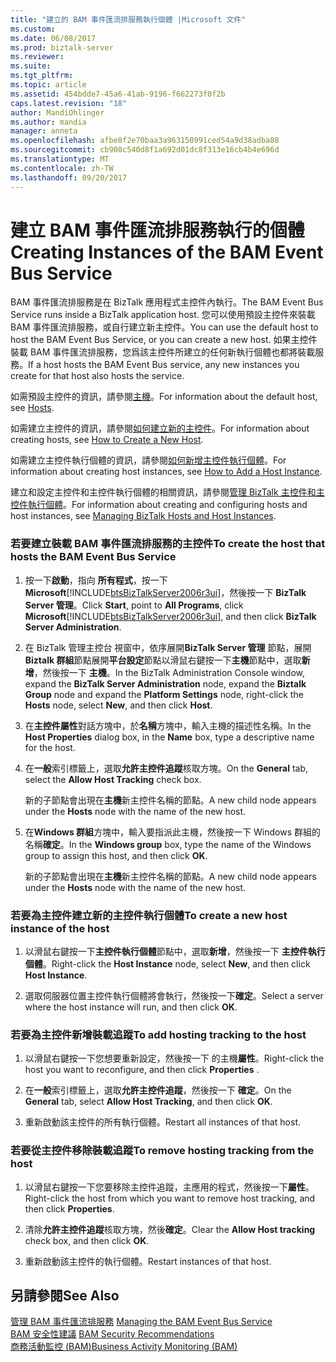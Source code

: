 ```yaml
---
title: "建立的 BAM 事件匯流排服務執行個體 |Microsoft 文件"
ms.custom: 
ms.date: 06/08/2017
ms.prod: biztalk-server
ms.reviewer: 
ms.suite: 
ms.tgt_pltfrm: 
ms.topic: article
ms.assetid: 454bdde7-45a6-41ab-9196-f662273f0f2b
caps.latest.revision: "18"
author: MandiOhlinger
ms.author: mandia
manager: anneta
ms.openlocfilehash: afbe8f2e70baa3a963150991ced54a9d38adba88
ms.sourcegitcommit: cb908c540d8f1a692d01dc8f313e16cb4b4e696d
ms.translationtype: MT
ms.contentlocale: zh-TW
ms.lasthandoff: 09/20/2017
---
```

# <a name="creating-instances-of-the-bam-event-bus-service"></a><span data-ttu-id="11bae-102">建立 BAM 事件匯流排服務執行的個體</span><span class="sxs-lookup"><span data-stu-id="11bae-102">Creating Instances of the BAM Event Bus Service</span></span>
<span data-ttu-id="11bae-103">BAM 事件匯流排服務是在 BizTalk 應用程式主控件內執行。</span><span class="sxs-lookup"><span data-stu-id="11bae-103">The BAM Event Bus Service runs inside a BizTalk application host.</span></span> <span data-ttu-id="11bae-104">您可以使用預設主控件來裝載 BAM 事件匯流排服務，或自行建立新主控件。</span><span class="sxs-lookup"><span data-stu-id="11bae-104">You can use the default host to host the BAM Event Bus Service, or you can create a new host.</span></span> <span data-ttu-id="11bae-105">如果主控件裝載 BAM 事件匯流排服務，您爲該主控件所建立的任何新執行個體也都將裝載服務。</span><span class="sxs-lookup"><span data-stu-id="11bae-105">If a host hosts the BAM Event Bus service, any new instances you create for that host also hosts the service.</span></span>  
  
 <span data-ttu-id="11bae-106">如需預設主控件的資訊，請參閱[主機](../core/hosts.md)。</span><span class="sxs-lookup"><span data-stu-id="11bae-106">For information about the default host, see [Hosts](../core/hosts.md).</span></span>  
  
 <span data-ttu-id="11bae-107">如需建立主控件的資訊，請參閱[如何建立新的主控件](../core/how-to-create-a-new-host.md)。</span><span class="sxs-lookup"><span data-stu-id="11bae-107">For information about creating hosts, see [How to Create a New Host](../core/how-to-create-a-new-host.md).</span></span>  
  
 <span data-ttu-id="11bae-108">如需建立主控件執行個體的資訊，請參閱[如何新增主控件執行個體](../core/how-to-add-a-host-instance.md)。</span><span class="sxs-lookup"><span data-stu-id="11bae-108">For information about creating host instances, see [How to Add a Host Instance](../core/how-to-add-a-host-instance.md).</span></span>  
  
 <span data-ttu-id="11bae-109">建立和設定主控件和主控件執行個體的相關資訊，請參閱[管理 BizTalk 主控件和主控件執行個體](../core/managing-biztalk-hosts-and-host-instances.md)。</span><span class="sxs-lookup"><span data-stu-id="11bae-109">For information about creating and configuring hosts and host instances, see [Managing BizTalk Hosts and Host Instances](../core/managing-biztalk-hosts-and-host-instances.md).</span></span>  
  
### <a name="to-create-the-host-that-hosts-the-bam-event-bus-service"></a><span data-ttu-id="11bae-110">若要建立裝載 BAM 事件匯流排服務的主控件</span><span class="sxs-lookup"><span data-stu-id="11bae-110">To create the host that hosts the BAM Event Bus Service</span></span>  
  
1.  <span data-ttu-id="11bae-111">按一下**啟動**，指向 **所有程式**，按一下  **Microsoft**[!INCLUDE[btsBizTalkServer2006r3ui](../includes/btsbiztalkserver2006r3ui-md.md)]，然後按一下  **BizTalk Server 管理**。</span><span class="sxs-lookup"><span data-stu-id="11bae-111">Click **Start**, point to **All Programs**, click **Microsoft**[!INCLUDE[btsBizTalkServer2006r3ui](../includes/btsbiztalkserver2006r3ui-md.md)], and then click **BizTalk Server Administration**.</span></span>  
  
2.  <span data-ttu-id="11bae-112">在 BizTalk 管理主控台 視窗中，依序展開**BizTalk Server 管理** 節點，展開  **Biztalk 群組**節點展開**平台設定**節點以滑鼠右鍵按一下**主機**節點中，選取**新增**，然後按一下 **主機**。</span><span class="sxs-lookup"><span data-stu-id="11bae-112">In the BizTalk Administration Console window, expand the **BizTalk Server Administration** node, expand the **Biztalk Group** node and expand the **Platform Settings** node, right-click the **Hosts** node, select **New**, and then click **Host**.</span></span>  
  
3.  <span data-ttu-id="11bae-113">在**主控件屬性**對話方塊中，於**名稱**方塊中，輸入主機的描述性名稱。</span><span class="sxs-lookup"><span data-stu-id="11bae-113">In the **Host Properties** dialog box, in the **Name** box, type a descriptive name for the host.</span></span>  
  
4.  <span data-ttu-id="11bae-114">在**一般**索引標籤上，選取**允許主控件追蹤**核取方塊。</span><span class="sxs-lookup"><span data-stu-id="11bae-114">On the **General** tab, select the **Allow Host Tracking** check box.</span></span>  
  
     <span data-ttu-id="11bae-115">新的子節點會出現在**主機**新主控件名稱的節點。</span><span class="sxs-lookup"><span data-stu-id="11bae-115">A new child node appears under the **Hosts** node with the name of the new host.</span></span>  
  
5.  <span data-ttu-id="11bae-116">在**Windows 群組**方塊中，輸入要指派此主機，然後按一下 Windows 群組的名稱**確定**。</span><span class="sxs-lookup"><span data-stu-id="11bae-116">In the **Windows group** box, type the name of the Windows group to assign this host, and then click **OK**.</span></span>  
  
     <span data-ttu-id="11bae-117">新的子節點會出現在**主機**新主控件名稱的節點。</span><span class="sxs-lookup"><span data-stu-id="11bae-117">A new child node appears under the **Hosts** node with the name of the new host.</span></span>  
  
### <a name="to-create-a-new-host-instance-of-the-host"></a><span data-ttu-id="11bae-118">若要為主控件建立新的主控件執行個體</span><span class="sxs-lookup"><span data-stu-id="11bae-118">To create a new host instance of the host</span></span>  
  
1.  <span data-ttu-id="11bae-119">以滑鼠右鍵按一下**主控件執行個體**節點中，選取**新增**，然後按一下 **主控件執行個體**。</span><span class="sxs-lookup"><span data-stu-id="11bae-119">Right-click the **Host Instance** node, select **New**, and then click **Host Instance**.</span></span>  
  
2.  <span data-ttu-id="11bae-120">選取伺服器位置主控件執行個體將會執行，然後按一下**確定**。</span><span class="sxs-lookup"><span data-stu-id="11bae-120">Select a server where the host instance will run, and then click **OK**.</span></span>  
  
### <a name="to-add-hosting-tracking-to-the-host"></a><span data-ttu-id="11bae-121">若要為主控件新增裝載追蹤</span><span class="sxs-lookup"><span data-stu-id="11bae-121">To add hosting tracking to the host</span></span>  
  
1.  <span data-ttu-id="11bae-122">以滑鼠右鍵按一下您想要重新設定，然後按一下 的主機**屬性**。</span><span class="sxs-lookup"><span data-stu-id="11bae-122">Right-click the host you want to reconfigure, and then click **Properties** .</span></span>  
  
2.  <span data-ttu-id="11bae-123">在**一般**索引標籤上，選取**允許主控件追蹤**，然後按一下 **確定**。</span><span class="sxs-lookup"><span data-stu-id="11bae-123">On the **General** tab, select **Allow Host Tracking**, and then click **OK**.</span></span>  
  
3.  <span data-ttu-id="11bae-124">重新啟動該主控件的所有執行個體。</span><span class="sxs-lookup"><span data-stu-id="11bae-124">Restart all instances of that host.</span></span>  
  
### <a name="to-remove-hosting-tracking-from-the-host"></a><span data-ttu-id="11bae-125">若要從主控件移除裝載追蹤</span><span class="sxs-lookup"><span data-stu-id="11bae-125">To remove hosting tracking from the host</span></span>  
  
1.  <span data-ttu-id="11bae-126">以滑鼠右鍵按一下您要移除主控件追蹤，主應用的程式，然後按一下**屬性**。</span><span class="sxs-lookup"><span data-stu-id="11bae-126">Right-click the host from which you want to remove host tracking, and then click **Properties**.</span></span>  
  
2.  <span data-ttu-id="11bae-127">清除**允許主控件追蹤**核取方塊，然後**確定**。</span><span class="sxs-lookup"><span data-stu-id="11bae-127">Clear the **Allow Host tracking** check box, and then click **OK**.</span></span>  
  
3.  <span data-ttu-id="11bae-128">重新啟動該主控件的執行個體。</span><span class="sxs-lookup"><span data-stu-id="11bae-128">Restart instances of that host.</span></span>  
  
## <a name="see-also"></a><span data-ttu-id="11bae-129">另請參閱</span><span class="sxs-lookup"><span data-stu-id="11bae-129">See Also</span></span>  
 <span data-ttu-id="11bae-130">[管理 BAM 事件匯流排服務](../core/managing-the-bam-event-bus-service.md) </span><span class="sxs-lookup"><span data-stu-id="11bae-130">[Managing the BAM Event Bus Service](../core/managing-the-bam-event-bus-service.md) </span></span>  
 <span data-ttu-id="11bae-131">[BAM 安全性建議](../core/bam-security-recommendations.md) </span><span class="sxs-lookup"><span data-stu-id="11bae-131">[BAM Security Recommendations](../core/bam-security-recommendations.md) </span></span>  
 [<span data-ttu-id="11bae-132">商務活動監控 (BAM)</span><span class="sxs-lookup"><span data-stu-id="11bae-132">Business Activity Monitoring (BAM)</span></span>](../core/business-activity-monitoring-bam.md)